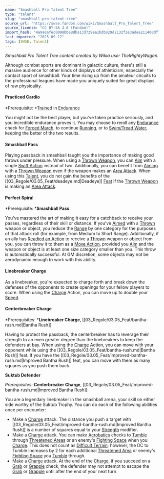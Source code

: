 ```yaml
---
name: "Smashball Pro Talent Tree"
type: "talent"
slug: "smashball-pro-talent-tree"
source_url: "https://swse.fandom.com/wiki/Smashball_Pro_Talent_Tree"
source_license: "CC BY-SA 3.0 (Fandom)"
import_hash: "4a9a8afec0098bbe8dba13d729ea1bdb029d2132f2e3adee211400df7906239c"
last_imported: "2025-09-12"
tags: [SWSE, Talent]
---
```

*Smashball Pro Talent Tree content created by Wikia user TheMightyWagon.*

Although combat sports are dominant in galactic culture, there's still a massive audience for other kinds of displays of athleticism, especially the contact sport of smashball. Your time rising up from the amateur circuits to the professional leagues have made you uniquely suited for great displays of raw physicality.
#### **Practiced Cardio**
*Prerequisite: *[Trained](https://swse.fandom.com/wiki/Trained) in [Endurance](https://swse.fandom.com/wiki/Endurance)

You might not be the best player, but you've taken practice seriously, and you incredible endurance proves it. You may choose to reroll any [Endurance](https://swse.fandom.com/wiki/Endurance) check for [Forced March](https://swse.fandom.com/wiki/Forced_March), to continue [Running](https://swse.fandom.com/wiki/Run_(Endurance)), or to [Swim/Tread Water](https://swse.fandom.com/wiki/Swim/Tread_Water), keeping the better of the two results.
#### **Smashball Pass**
Playing passback in smashball taught you the importance of making good throws under pressure. When using a [Thrown Weapon](https://swse.fandom.com/wiki/Thrown_Weapon), you can [Aim](https://swse.fandom.com/wiki/Aim) with a single [Swift Action](https://swse.fandom.com/wiki/Swift_Action) instead of two. Additionally, you can benefit from [Aiming](https://swse.fandom.com/wiki/Aiming) with a [Thrown Weapon](https://swse.fandom.com/wiki/Thrown_Weapon) even if the weapon makes an [Area Attack](https://swse.fandom.com/wiki/Area_Attack). When using this [Talent](https://swse.fandom.com/wiki/Talents), you do not gain the benefits of the [[03_Regole/03.05_Feat/deadeye.md|Deadeye]] [Feat](https://swse.fandom.com/wiki/Feats) if the [Thrown Weapon](https://swse.fandom.com/wiki/Ranged_Weapons) is making an [Area Attack](https://swse.fandom.com/wiki/Area_Attacks).
#### **Perfect Spiral**
*Prerequisite: ***Smashball Pass**

You've mastered the art of making it easy for a catchback to receive your passes, regardless of their skill or distance. If you've [Aimed](https://swse.fandom.com/wiki/Aimed) with a [Thrown](https://swse.fandom.com/wiki/Thrown) weapon or object, you reduce the [Range](https://swse.fandom.com/wiki/Range) by one category for the purposes of that attack roll (for example, from Medium to Short Range). Additionally, if an ally has [Readied an Action](https://swse.fandom.com/wiki/Readied_an_Action) to receive a [Thrown](https://swse.fandom.com/wiki/Thrown) weapon or object from you, you can throw it to them as a [Move Action](https://swse.fandom.com/wiki/Move_Action), provided you [Aim](https://swse.fandom.com/wiki/Aim) and the weapon or object is at least one size category smaller than you. This throw is automatically successful. At GM discretion, some objects may not be aerodynamic enough to work with this ability.
#### **Linebreaker Charge**
As a linebreaker, you're expected to charge forth and break down the defenses of the opponents to create openings for your fellow players to score. When using the [Charge](https://swse.fandom.com/wiki/Charge) Action, you can move up to double your [Speed](https://swse.fandom.com/wiki/Speed).
#### **Centerbreaker Charge**
*Prerequisites: ***Linebreaker Charge**, [[03_Regole/03.05_Feat/bantha-rush.md|Bantha Rush]]

Having to protect the passback, the centerbreaker has to leverage their strength to an even greater degree than the linebreakers to keep the defenders at bay. When using the [Charge](https://swse.fandom.com/wiki/Charge) Action, you can move with your opponent while using the [[03_Regole/03.05_Feat/bantha-rush.md|Bantha Rush]] feat. If you have the [[03_Regole/03.05_Feat/improved-bantha-rush.md|Improved Bantha Rush]] feat, you can move with them as many squares as you push them back.

**Suktub Defender**

*Prerequisites:* **Centerbreaker Charge**, [[03_Regole/03.05_Feat/improved-bantha-rush.md|Improved Bantha Rush]]

You are a legendary linebreaker in the smashball arena, your skill on either side worthy of the Suktub Trophy. You can do each of the following abilities once per encounter:

- Make a [Charge](https://swse.fandom.com/wiki/Charge) attack. The distance you push a target with [[03_Regole/03.05_Feat/improved-bantha-rush.md|Improved Bantha Rush]] is a number of squares equal to your [Strength](https://swse.fandom.com/wiki/Strength) modifier.
- Make a [Charge](https://swse.fandom.com/wiki/Charge) attack. You can make [Acrobatics](https://swse.fandom.com/wiki/Acrobatics) checks to [Tumble](https://swse.fandom.com/wiki/Tumble) through [Threatened Areas](https://swse.fandom.com/wiki/Threatened_Areas) or an enemy's [Fighting Space](https://swse.fandom.com/wiki/Fighting_Space) when you [Charge](https://swse.fandom.com/wiki/Charge). This does not count as [Difficult Terrain](https://swse.fandom.com/wiki/Difficult_Terrain); however, the DC to Tumble increases by 2 for each additional [Threatened Area](https://swse.fandom.com/wiki/Threatened_Area) or enemy's [Fighting Space](https://swse.fandom.com/wiki/Fighting_Space) you [Tumble](https://swse.fandom.com/wiki/Tumble) through.
- Make a [Charge](https://swse.fandom.com/wiki/Charge) attack. At the end of the [Charge](https://swse.fandom.com/wiki/Charge), if you succeed on a [Grab](https://swse.fandom.com/wiki/Grab) or [Grapple](https://swse.fandom.com/wiki/Grapple) check, the defender may not attempt to escape the [Grab](https://swse.fandom.com/wiki/Grab) or [Grapple](https://swse.fandom.com/wiki/Grapple) until after the end of your next turn.